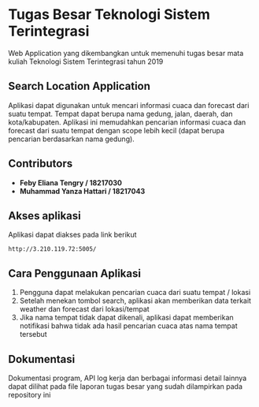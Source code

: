 # Tugas Besar Teknologi Sistem Terintegrasi
Web Application yang dikembangkan untuk memenuhi tugas besar mata kuliah Teknologi Sistem Terintegrasi tahun 2019

## Search Location Application
Aplikasi dapat digunakan untuk mencari informasi cuaca dan forecast dari suatu tempat. Tempat dapat berupa nama gedung, jalan, daerah, dan kota/kabupaten. Aplikasi ini memudahkan pencarian informasi cuaca dan forecast dari suatu tempat dengan scope lebih kecil (dapat berupa pencarian berdasarkan nama gedung).

## Contributors
* **Feby Eliana Tengry / 18217030**
* **Muhammad Yanza Hattari / 18217043**

## Akses aplikasi
Aplikasi dapat diakses pada link berikut

```
http://3.210.119.72:5005/
```

## Cara Penggunaan Aplikasi
1. Pengguna dapat melakukan pencarian cuaca dari suatu tempat / lokasi
2. Setelah menekan tombol search, aplikasi akan memberikan data terkait weather dan forecast dari lokasi/tempat
3. Jika nama tempat tidak dapat dikenali, aplikasi dapat memberikan notifikasi bahwa tidak ada hasil pencarian cuaca atas nama tempat tersebut

## Dokumentasi
Dokumentasi program, API log kerja dan berbagai informasi detail lainnya dapat dilihat pada file laporan tugas besar yang sudah dilampirkan pada repository ini
